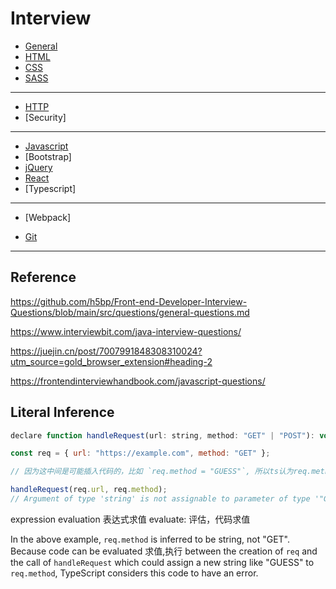 # Interview

- [General](./General.md)
- [HTML](./HTML.md)
- [CSS](./CSS.md)
- [SASS](./SASS.md)

---

- [HTTP](./HTTP.md)
- [Security]

---

- [Javascript](./Javascript.md)
- [Bootstrap]
- [jQuery](./jQuery.md)
- [React](./React.md)
- [Typescript]

---

- [Webpack]

- [Git](./Git.md)

---

## Reference

https://github.com/h5bp/Front-end-Developer-Interview-Questions/blob/main/src/questions/general-questions.md

https://www.interviewbit.com/java-interview-questions/

https://juejin.cn/post/7007991848308310024?utm_source=gold_browser_extension#heading-2

https://frontendinterviewhandbook.com/javascript-questions/

## Literal Inference

```js
declare function handleRequest(url: string, method: "GET" | "POST"): void;

const req = { url: "https://example.com", method: "GET" };

// 因为这中间是可能插入代码的，比如 `req.method = "GUESS"`, 所以ts认为req.methods的类型是string, 而不是"GET"

handleRequest(req.url, req.method);
// Argument of type 'string' is not assignable to parameter of type '"GET" | "POST"'.
```

expression evaluation 表达式求值
evaluate: 评估，代码求值

In the above example, `req.method` is inferred to be string, not "GET".
Because code can be evaluated 求值,执行 between the creation of `req` and the call of `handleRequest` which could assign a new string like "GUESS" to `req.method`, TypeScript considers this code to have an error.
